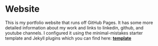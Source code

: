 # Website
This is my portfolio website that runs off GitHub Pages. It has some more detailed information about my work and links to linkedin, github, and youtube channels. I configured it using the minimal-mistakes starter template and Jekyll plugins which you can find here: [**template**](https://github.com/mmistakes/mm-github-pages-starter)

